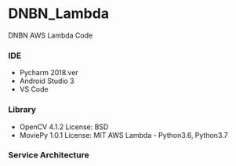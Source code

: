# DNBN_Lambda
DNBN AWS Lambda Code

### IDE
- Pycharm 2018.ver
- Android Studio 3
- VS Code

### Library
- OpenCV 4.1.2
License: BSD
- MoviePy 1.0.1
License: MIT 
AWS Lambda - Python3.6, Python3.7

### Service Architecture




